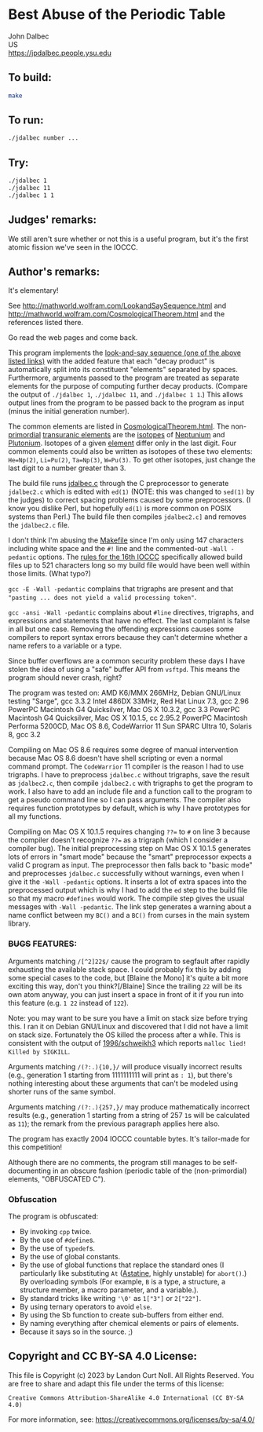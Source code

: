 # Best Abuse of the Periodic Table

John Dalbec\
US\
<https://jpdalbec.people.ysu.edu>

## To build:

```sh
make
```

## To run:

```sh
./jdalbec number ...
```

## Try:

```sh
./jdalbec 1
./jdalbec 11
./jdalbec 1 1

```

## Judges' remarks:

We still aren't sure whether or not this is a useful program, but
it's the first atomic fission we've seen in the IOCCC.

## Author's remarks:

It's elementary!

See <http://mathworld.wolfram.com/LookandSaySequence.html> and
<http://mathworld.wolfram.com/CosmologicalTheorem.html> and the references
listed there.

Go read the web pages and come back.

This program implements the [look-and-say sequence (one of the above listed
links)](https://mathworld.wolfram.com/LookandSaySequence.html) with the added
feature that each "decay product" is automatically split into its constituent
"elements" separated by spaces.  Furthermore, arguments passed to the program
are treated as separate elements for the purpose of computing further decay
products.  (Compare the output of `./jdalbec 1`, `./jdalbec 11`, and `./jdalbec
1 1`.)  This allows output lines from the program to be passed back to the
program as input (minus the initial generation number).

The common elements are listed in
[CosmologicalTheorem.html](http://mathworld.wolfram.com/CosmologicalTheorem.html).
The non-[primordial](https://en.wikipedia.org/wiki/Primordial_nuclide)
[transuranic elements](https://en.wikipedia.org/wiki/Transuranium_element) are
the [isotopes](https://en.wikipedia.org/wiki/Isotope) of
[Neptunium](https://en.wikipedia.org/wiki/Neptunium) and
[Plutonium](https://en.wikipedia.org/wiki/Plutonium).  Isotopes of a given
[element](https://en.wikipedia.org/wiki/Chemical_element) differ only in the
last digit.  Four common elements could also be written as isotopes of these two
elements: `He=Np(2)`, `Li=Pu(2)`, `Ta=Np(3)`, `W=Pu(3)`.  To get other isotopes,
just change the last digit to a number greater than 3.

The build file runs [jdalbec.c](jdalbec.c) through the C preprocessor to
generate `jdalbec2.c` which is edited with `ed(1)` (NOTE: this was
changed to `sed(1)` by the judges) to correct spacing
problems caused by some preprocessors.  (I know you dislike
Perl, but hopefully `ed(1)` is more common on POSIX systems than
Perl.)  The build file then compiles `jdalbec2.c]` and removes the
`jdalbec2.c` file.

I don't think I'm abusing the [Makefile](Makefile) since I'm only using
147 characters including white space and the `#!` line and the
commented-out `-Wall -pedantic` options.  The [rules for the
16th IOCCC](/2004/rules.txt) specifically allowed build files up to 521
characters long so my build file would have been well within
those limits.  (What typo?)

`gcc -E -Wall -pedantic` complains that trigraphs are present and that
`"pasting ... does not yield a valid processing token"`.

`gcc -ansi -Wall -pedantic` complains about `#line` directives,
trigraphs, and expressions and statements that have no effect.
The last complaint is false in all but one case.  Removing
the offending expressions causes some compilers to report
syntax errors because they can't determine whether a name
refers to a variable or a type.

Since buffer overflows are a common security problem these
days I have stolen the idea of using a "safe" buffer API from
`vsftpd`.  This means the program should never crash, right?

The program was tested on:
AMD K6/MMX 266MHz, Debian GNU/Linux testing "Sarge", gcc 3.3.2
Intel 486DX 33MHz, Red Hat Linux 7.3, gcc 2.96
PowerPC Macintosh G4 Quicksilver, Mac OS X 10.3.2, gcc 3.3
PowerPC Macintosh G4 Quicksilver, Mac OS X 10.1.5, cc 2.95.2
PowerPC Macintosh Performa 5200CD, Mac OS 8.6, CodeWarrior 11
Sun SPARC Ultra 10, Solaris 8, gcc 3.2

Compiling on Mac OS 8.6 requires some degree of manual
intervention because Mac OS 8.6 doesn't have shell scripting
or even a normal command prompt.  The `CodeWarrior` 11 compiler
is the reason I had to use trigraphs.  I have to preprocess
`jdalbec.c` without trigraphs, save the result as `jdalbec2.c`, then
compile `jdalbec2.c` with trigraphs to get the program to work.
I also have to add an include file and a function call to the
program to get a pseudo command line so I can pass arguments.
The compiler also requires function prototypes by default,
which is why I have prototypes for all my functions.

Compiling on Mac OS X 10.1.5 requires changing `??=` to `#` on
line 3 because the compiler doesn't recognize `??=` as a trigraph
(which I consider a compiler bug).  The initial preprocessing
step on Mac OS X 10.1.5 generates lots of errors in "smart
mode" because the "smart" preprocessor expects a valid C
program as input.  The preprocessor then falls back to "basic
mode" and preprocesses `jdalbec.c` successfully without warnings,
even when I give it the `-Wall -pedantic` options.  It inserts
a lot of extra spaces into the preprocessed output which is
why I had to add the `ed` step to the build file so that my
macro `#defines` would work.  The compile step gives the usual
messages with `-Wall -pedantic`.  The link step generates a
warning about a name conflict between my `BC()` and a `BC()` from
curses in the main system library.

### <strike>BUGS</strike> FEATURES:

Arguments matching `/[^2]22$/` cause the program to segfault
after rapidly exhausting the available stack space.  I could
probably fix this by adding some special cases to the code,
but [Blaine the Mono] it's quite a bit more exciting this way,
don't you think?[/Blaine]  Since the trailing `22` will be
its own atom anyway, you can just insert a space in front of
it if you run into this feature (e.g. `1 22` instead of `122`).

Note: you may want to be sure you have a limit on stack size before trying this.
I ran it on Debian GNU/Linux and discovered that I did not have a limit on stack
size.  Fortunately the OS killed the process after a while.  This is consistent
with the output of [1996/schweikh3](/1996/schweikh3/schweikh3.c) which reports
`malloc lied!  Killed by SIGKILL`.

Arguments matching `/(?:.){10,}/` will produce visually incorrect
results (e.g., generation 1 starting from 1111111111 will
print as `: 1`), but there's nothing interesting about these
arguments that can't be modeled using shorter runs of the same
symbol.

Arguments matching `/(?:.){257,}/` may produce mathematically
incorrect results (e.g., generation 1 starting from a string
of 257 `1`s will be calculated as `11`); the remark from the
previous paragraph applies here also.

The program has exactly 2004 IOCCC countable bytes.  It's
tailor-made for this competition!

Although there are no comments, the program still manages to
be self-documenting in an obscure fashion (periodic table of
the (non-primordial) elements, "OBFUSCATED C").

### Obfuscation

The program is obfuscated:

- By invoking `cpp` twice.
- By the use of `#define`s.
- By the use of `typedef`s.
- By the use of global constants.
- By the use of global functions that replace the standard ones (I particularly
like substituting `At` ([Astatine](https://en.wikipedia.org/wiki/Astatine),
highly unstable) for `abort()`.) By overloading symbols (For example, `B` is a
type, a structure, a structure member, a macro parameter, and a variable.).
- By standard tricks like writing `'\0'` as `1["3"]` or `2["22"]`.
- By using ternary operators to avoid `else`.
- By using the Sb function to create sub-buffers from either end.
- By naming everything after chemical elements or pairs of elements.
- Because it says so in the source. ;)

## Copyright and CC BY-SA 4.0 License:

This file is Copyright (c) 2023 by Landon Curt Noll.  All Rights Reserved.
You are free to share and adapt this file under the terms of this license:

    Creative Commons Attribution-ShareAlike 4.0 International (CC BY-SA 4.0)

For more information, see: https://creativecommons.org/licenses/by-sa/4.0/
